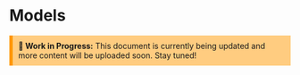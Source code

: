 # Models

<div style="background-color: #ffcc80; padding: 10px; border-left: 6px solid #ff9800;">
    <strong>🚧 Work in Progress:</strong> This document is currently being updated and more content will be uploaded soon. Stay tuned!
</div>

